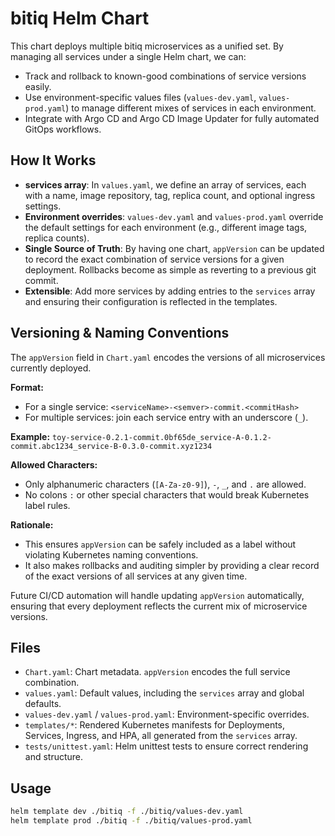 # bitiq Helm Chart

This chart deploys multiple bitiq microservices as a unified set. By managing all services under a single Helm chart, we can:

- Track and rollback to known-good combinations of service versions easily.
- Use environment-specific values files (`values-dev.yaml`, `values-prod.yaml`) to manage different mixes of services in each environment.
- Integrate with Argo CD and Argo CD Image Updater for fully automated GitOps workflows.

## How It Works

- **services array**: In `values.yaml`, we define an array of services, each with a name, image repository, tag, replica count, and optional ingress settings.
- **Environment overrides**: `values-dev.yaml` and `values-prod.yaml` override the default settings for each environment (e.g., different image tags, replica counts).
- **Single Source of Truth**: By having one chart, `appVersion` can be updated to record the exact combination of service versions for a given deployment. Rollbacks become as simple as reverting to a previous git commit.
- **Extensible**: Add more services by adding entries to the `services` array and ensuring their configuration is reflected in the templates.

## Versioning & Naming Conventions

The `appVersion` field in `Chart.yaml` encodes the versions of all microservices currently deployed.

**Format:**
- For a single service: `<serviceName>-<semver>-commit.<commitHash>`
- For multiple services: join each service entry with an underscore (`_`).

**Example:**
`toy-service-0.2.1-commit.0bf65de_service-A-0.1.2-commit.abc1234_service-B-0.3.0-commit.xyz1234`

**Allowed Characters:**
- Only alphanumeric characters (`[A-Za-z0-9]`), `-`, `_`, and `.` are allowed.
- No colons `:` or other special characters that would break Kubernetes label rules.

**Rationale:**
- This ensures `appVersion` can be safely included as a label without violating Kubernetes naming conventions.
- It also makes rollbacks and auditing simpler by providing a clear record of the exact versions of all services at any given time.

Future CI/CD automation will handle updating `appVersion` automatically, ensuring that every deployment reflects the current mix of microservice versions.

## Files

- `Chart.yaml`: Chart metadata. `appVersion` encodes the full service combination.
- `values.yaml`: Default values, including the `services` array and global defaults.
- `values-dev.yaml` / `values-prod.yaml`: Environment-specific overrides.
- `templates/*`: Rendered Kubernetes manifests for Deployments, Services, Ingress, and HPA, all generated from the `services` array.
- `tests/unittest.yaml`: Helm unittest tests to ensure correct rendering and structure.

## Usage

```bash
helm template dev ./bitiq -f ./bitiq/values-dev.yaml
helm template prod ./bitiq -f ./bitiq/values-prod.yaml